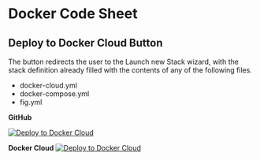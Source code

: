 # Docker Code Sheet

## Deploy to Docker Cloud Button

The button redirects the user to the Launch new Stack wizard, with the stack definition already filled with the contents of any of the following files.

- docker-cloud.yml
- docker-compose.yml
- fig.yml

**GitHub**

[![Deploy to Docker Cloud](https://files.cloud.docker.com/images/deploy-to-dockercloud.svg)](https://cloud.docker.com/stack/deploy/)

**Docker Cloud**
[![Deploy to Docker Cloud](https://files.cloud.docker.com/images/deploy-to-dockercloud.svg)](https://cloud.docker.com/stack/deploy/?repo=<repo_url>)
